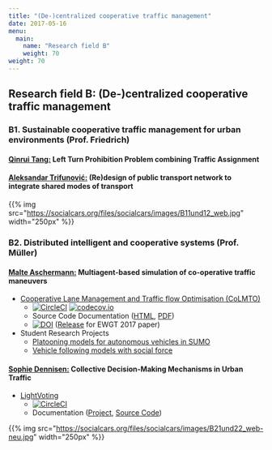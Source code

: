```yaml
---
title: "(De-)centralized cooperative traffic management"
date: 2017-05-16
menu:
  main:
    name: "Research field B"
    weight: 70
weight: 70
---
```


## Research field B: (De-)centralized cooperative traffic management

### B1. Sustainable cooperative traffic management for urban environments (Prof. Friedrich)

#### [Qinrui Tang:](/) Left Turn Prohibition Problem combining Traffic Assignment

#### [Aleksandar Trifunović:](/) (Re)design of public transport network to integrate shared modes of transport

{{% img src="https://socialcars.org/files/socialcars/images/B11und12_web.jpg" width="250px" %}}

### B2. Distributed intelligent and cooperative systems (Prof. Müller)

#### [Malte Aschermann:](https://github.com/masc) Multiagent-based simulation of co-operative traffic maneuvers

* [Cooperative Lane Management and Traffic flow Optimisation (CoLMTO)](https://github.com/SocialCars/colmto)
  * [![CircleCI](https://circleci.com/gh/SocialCars/colmto/tree/master.svg?style=shield)](https://circleci.com/gh/SocialCars/colmto/tree/master)
[![codecov.io](https://codecov.io/github/SocialCars/colmto/coverage.svg?branch=master)](https://codecov.io/github/SocialCars/colmto)
  * Source Code Documentation ([HTML](http://socialcars.github.io/colmto/docs/sources/index.html), [PDF](http://socialcars.github.io/colmto/docs/CoLMTO-doc.pdf))
  * [![DOI](https://zenodo.org/badge/DOI/10.5281/zenodo.495428.svg)](https://doi.org/10.5281/zenodo.495428) ([Release](https://github.com/SocialCars/colmto/releases/tag/v0.1.1) for EWGT 2017 paper)
* Student Research Projects
  * [Platooning models for autonomous vehicles in SUMO](https://github.com/sinziana-sebe/sumo)
  * [Vehicle following models with social force](https://github.com/TranKhacDat/SocialForceVehicles)

#### [Sophie Dennisen:](https://github.com/sdennisen) Collective Decision-Making Mechanisms in Urban Traffic

* [LightVoting](https://github.com/SocialCars/LightVoting)
  * [![CircleCI](https://circleci.com/gh/SocialCars/LightVoting/tree/master.svg?style=shield)](https://circleci.com/gh/SocialCars/LightVoting/tree/master)
  * Documentation ([Project](http://socialcars.github.io/LightVoting/), [Source Code](http://socialcars.github.io/LightVoting/sources/index.html))

{{% img src="https://socialcars.org/files/socialcars/images/B21und22_web-neu.jpg" width="250px" %}}